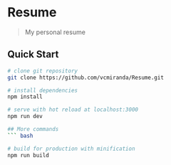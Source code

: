 # Resume

> My personal resume

## Quick Start

``` bash
# clone git repository
git clone https://github.com/vcmiranda/Resume.git

# install dependencies
npm install

# serve with hot reload at localhost:3000
npm run dev

## More commands
``` bash

# build for production with minification
npm run build

```
